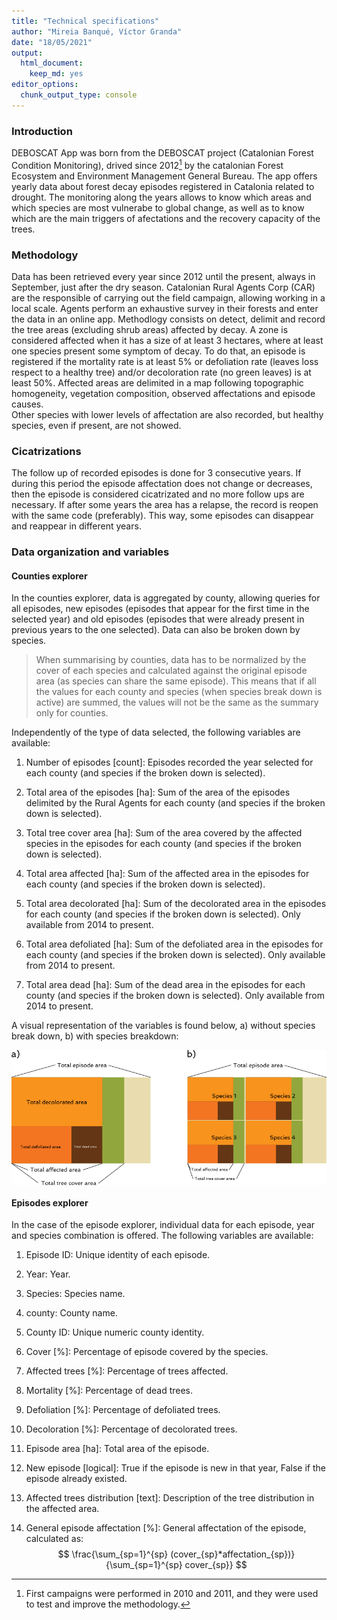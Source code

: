 ```yaml
---
title: "Technical specifications"
author: "Mireia Banqué, Víctor Granda"
date: "18/05/2021"
output: 
  html_document: 
    keep_md: yes
editor_options: 
  chunk_output_type: console
---
```




### Introduction

DEBOSCAT App was born from the DEBOSCAT project (Catalonian Forest Condition Monitoring), drived since 2012[^1]
by the catalonian Forest Ecosystem and Environment Management General Bureau. The app offers yearly data about
forest decay episodes registered in Catalonia related to drought. The monitoring along the years allows to
know which areas and which species are most vulnerabe to global change, as well as to know which are the main
triggers of afectations and the recovery capacity of the trees.

### Methodology

Data has been retrieved every year since 2012 until the present, always in September, just after the dry
season. Catalonian Rural Agents Corp (CAR) are the responsible of carrying out the field campaign, allowing
working in a local scale. Agents perform an exhaustive survey in their forests and enter the data in an online
app. Methodlogy consists on detect, delimit and record the tree areas (excluding shrub areas) affected by
decay. A zone is considered affected when it has a size of at least 3 hectares, where at least one species
present some symptom of decay. To do that, an episode is registered if the mortality rate is at least 5% or
defoliation rate (leaves loss respect to a healthy tree) and/or decoloration rate (no green leaves) is at
least 50%. Affected areas are delimited in a map following topographic homogeneity, vegetation composition,
observed affectations and episode causes.  
Other species with lower levels of affectation are also recorded, but healthy species, even if present, are
not showed.

### Cicatrizations

The follow up of recorded episodes is done for 3 consecutive years. If during this period the episode
affectation does not change or decreases, then the episode is considered cicatrizated and no more follow ups
are necessary. If after some years the area has a relapse, the record is reopen with the same code
(preferably). This way, some episodes can disappear and reappear in different years.

### Data organization and variables

#### Counties explorer

In the counties explorer, data is aggregated by county, allowing queries for all episodes, new episodes
(episodes that appear for the first time in the selected year) and old episodes (episodes that were already
present in previous years to the one selected). Data can also be broken down by species.

  > When summarising by counties, data has to be normalized by the cover of each species and calculated
  against the original episode area (as species can share the same episode). This means that
  if all the values for each county and species (when species break down is active) are summed, the values
  will not be the same as the summary only for counties.

Independently of the type of data selected, the following variables are available:

1. Number of episodes [count]: Episodes recorded the year selected for each county (and species if the broken
  down is selected).

1. Total area of the episodes [ha]: Sum of the area of the episodes delimited by the Rural Agents for each
  county (and species if the broken down is selected).

1. Total tree cover area [ha]: Sum of the area covered by the affected species in the episodes for each county
  (and species if the broken down is selected).

1. Total area affected [ha]: Sum of the affected area in the episodes for each county (and species if the
  broken down is selected).

1. Total area decolorated [ha]: Sum of the decolorated area in the episodes for each county (and species if
  the broken down is selected). Only available from 2014 to present.
  
1. Total area defoliated [ha]: Sum of the defoliated area in the episodes for each county (and species if the
  broken down is selected). Only available from 2014 to present.
  
1. Total area dead [ha]: Sum of the dead area in the episodes for each county (and species if the broken down
  is selected). Only available from 2014 to present.

A visual representation of the variables is found below, a) without species break down, b) with species
breakdown:


<img src="images/tech_specs_figure_1.png" width="829" style="display: block; margin: auto;" />

#### Episodes explorer

In the case of the episode explorer, individual data for each episode, year and species combination is offered.
The following variables are available:

1. Episode ID: Unique identity of each episode.

1. Year: Year.

1. Species: Species name.

1. county: County name.

1. County ID: Unique numeric county identity.

1. Cover [%]: Percentage of episode covered by the species.

1. Affected trees [%]: Percentage of trees affected.

1. Mortality [%]: Percentage of dead trees.

1. Defoliation [%]: Percentage of defoliated trees.

1. Decoloration [%]: Percentage of decolorated trees.

1. Episode area [ha]: Total area of the episode.

1. New episode [logical]: True if the episode is new in that year, False if the episode already existed.

1. Affected trees distribution [text]: Description of the tree distribution in the affected area.

1. General episode affectation [%]: General affectation of the episode, calculated as:  
  $$
  \frac{\sum_{sp=1}^{sp} (cover_{sp}*affectation_{sp})}{\sum_{sp=1}^{sp} cover_{sp}}
  $$








[^1]: First campaigns were performed in 2010 and 2011, and they were used to test and improve the methodology.
